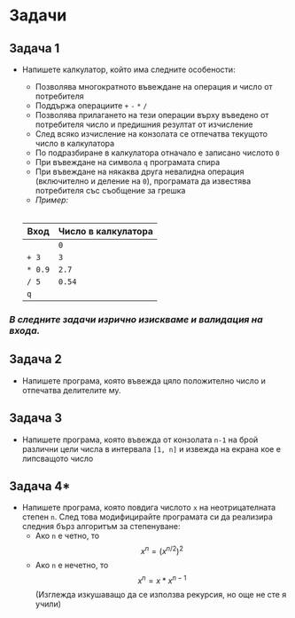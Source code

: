 ﻿# Задачи

## Задача 1
- Напишете калкулатор, който има следните особености:
    * Позволява многократното въвеждане на операция и число от потребителя
    * Поддържа операциите `+` `-` `*` `/`
    * Позволява прилагането на тези операции върху въведено от потребителя число и предишния резултат от изчисление
    * След всяко изчисление на конзолата се отпечатва текущото число в калкулатора
    * По подразбиране в калкулатора отначало е записано числото `0`
    * При въвеждане на символа `q` програмата спира
    * При въвеждане на някаква друга невалидна операция (включително и деление на `0`), програмата да известява потребителя със съобщение за грешка
    * *Пример:* <br></br>

   | Вход  | Число в калкулатора |
   | ------------- | ------------- |
   | `   `  | ` 0 `  |
   | `+ 3`  | ` 3 `  |
   | `* 0.9`  | ` 2.7 `  |
   | `/ 5`  | ` 0.54 `  |
   | ` q ` |  ` ` |

### *В следните задачи изрично изискваме и валидация на входа.*

## Задача 2
- Напишете програма, която въвежда цяло положително число и отпечатва делителите му.

## Задача 3
- Напишете програма, която въвежда от конзолата `n-1` на брой различни цели числа в интервала `[1, n]` и извежда на екрана кое е липсващото число

## Задача 4*
- Напишете програма, която повдига числото `x` на неотрицателната степен `n`. След това модифицирайте програмата си да реализира следния бърз алгоритъм за степенуване:
    * Ако `n` е четно, то $$x^n = (x^ {n/2})^2$$
    * Ако `n` е нечетно, то $$x^n = x * x^ {n - 1}$$
(Изглежда изкушаващо да се използва рекурсия, но още не сте я учили)
